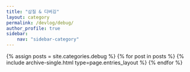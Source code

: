```yaml
---
title: "삽질 & 디버깅"
layout: category
permalink: /devlog/debug/
author_profile: true
sidebar:
    nav: "sidebar-category"
---
```


{% assign posts = site.categories.debug %}
{% for post in posts %} {% include archive-single.html type=page.entries_layout %} {% endfor %}
